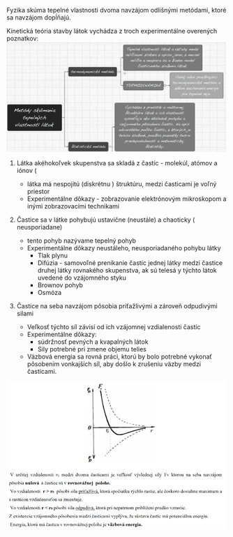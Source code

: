 Fyzika skúma tepelné vlastnosti dvoma navzájom odlišnými metódami, ktoré sa navzájom dopĺňajú.

Kinetická teória stavby látok vychádza z troch experimentálne overených poznatkov: 
![Metoódy skúmania](GetImage.png)

1.  Látka akéhokoľvek skupenstva sa skladá z častíc - molekúl, atómov a iónov ( 
	- látka má nespojitú (diskrétnu ) štruktúru, medzi časticami je voľný priestor 
	- Experimentálne dôkazy - zobrazovanie elektrónovým mikroskopom a inými zobrazovacími technikami

2.  Častice sa v látke pohybujú ustavične (neustále) a chaoticky ( neusporiadane)  
    - tento pohyb nazývame tepelný pohyb
	-   Experimentálne dôkazy neustáleho, neusporiadaného pohybu látky 
    	-   Tlak plynu 
    	-   Difúzia - samovoľné prenikanie častíc jednej látky medzi častice druhej látky rovnakého skupenstva, ak sú telesá y týchto látok uvedené do vzájomného styku 
    	-   Brownov pohyb 
    	-   Osmóza 
        
3.  Častice na seba navzájom pôsobia príťažlivými a zároveň odpudivými silami 
	- Veľkosť týchto síl závisí od ich vzájomnej vzdialenosti častíc 
	- Experimentálne dôkazy:  
    	- súdržnosť pevných a kvapalných látok 
    	- Sily potrebné pri zmene objemu telies
	- Väzbová energia sa rovná práci, ktorú by bolo potrebné vykonať pôsobením vonkajších síl, aby došlo k zrušeniu väzby medzi časticami.

![Interatómové sily](GetImage%20(1).png)